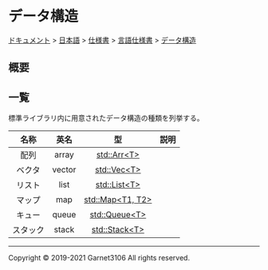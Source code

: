 # データ構造

[ドキュメント](../../../../index.md) > [日本語](../../../index.md) > [仕様書](../../index.md) > [言語仕様書](../index.md) > [データ構造](./index.md)

## 概要

## 一覧

標準ライブラリ内に用意されたデータ構造の種類を列挙する。

|名称|英名|型|説明|
|:-:|:-:|:-:|:-:|
|配列|array|[std::Arr\<T>](nolink)||
|ベクタ|vector|[std::Vec\<T>](nolink)||
|リスト|list|[std::List\<T>](nolink)||
|マップ|map|[std::Map\<T1, T2>](nolink)||
|キュー|queue|[std::Queue\<T>](nolink)||
|スタック|stack|[std::Stack\<T>](nolink)||

---

Copyright © 2019-2021 Garnet3106 All rights reserved.

